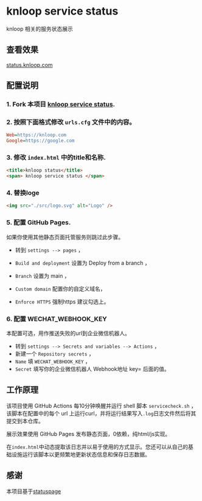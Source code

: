 # knloop service status

knloop 相关的服务状态展示

## 查看效果

[status.knloop.com](https://status.knloop.com)

## 配置说明

### 1. Fork 本项目 [knloop service status](https://github.com/shadowqcom/shadowqcom/knloop-service-status/fork).
### 2. 按照下面格式修改 `urls.cfg` 文件中的内容。  
  
```cfg
Web=https://knloop.com
Google=https://google.com
```

### 3. 修改 `index.html` 中的title和名称.

```html
<title>knloop status</title>
<span> knloop service status </span>
```
### 4. 替换loge
```html
<img src="./src/logo.svg" alt="Logo" />
```

### 5. 配置 GitHub Pages.

如果你使用其他静态页面托管服务则跳过此步骤。  

- 转到 `settings --> pages` ，

- `Build and deployment`  设置为 Deploy from a branch ，

- `Branch`  设置为 main ，

- `Custom domain`  配置你的自定义域名，

- `Enforce HTTPS`  强制https 建议勾选上。

### 6. 配置 WECHAT_WEBHOOK_KEY

本配置可选，用作推送失败的url到企业微信机器人。
- 转到 `settings --> Secrets and variables --> Actions` ，
- 新建一个 `Repository secrets` ，
- `Name` 填 `WECHAT_WEBHOOK_KEY` ，
- `Secret` 填写你的企业微信机器人 Webhook地址 key= 后面的值。


## 工作原理

该项目使用 GitHub Actions 每10分钟唤醒并运行 shell 脚本 `servicecheck.sh` ，该脚本在配置中的每个 url 上运行curl，并将运行结果写入`.log`日志文件然后将其提交到本仓库。  

展示效果使用 GitHub Pages 发布静态页面，0依赖，纯html/js实现。

在`index.html`中动态提取该日志并以易于使用的方式显示。您还可以从自己的基础设施运行该脚本以更频繁地更新状态信息和保存日志数据。

## 感谢

本项目基于[statuspage](https://github.com/statsig-io/statuspage/)
